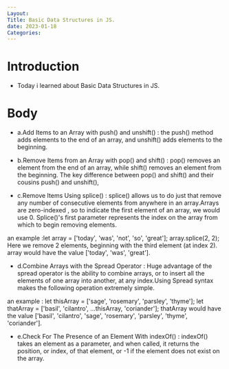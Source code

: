 ```yaml
---
Layout:
Title: Basic Data Structures in JS.
date: 2023-01-18
Categories:
---
```


# Introduction
 - Today i learned about Basic Data Structures in JS.

# Body
- a.Add Items to an Array with push() and unshift() : the push() method adds elements to the end of an array, and unshift() adds elements to the beginning.

- b.Remove Items from an Array with pop() and shift() : pop() removes an element from the end of an array, while shift() removes an element from the beginning. The key difference between pop() and shift() and their cousins push() and unshift(),

- c.Remove Items Using splice() : splice() allows us to do just that remove any number of consecutive elements from anywhere in an array.Arrays are zero-indexed , so to indicate the first element of an array, we would use 0. Splice()'s first parameter represents the index on the array from which to begin removing elements.

an example :let array = ['today', 'was', 'not', 'so', 'great']; array.splice(2, 2); Here we remove 2 elements, beginning with the third element (at index 2). array would have the value ['today', 'was', 'great'].
- d.Combine Arrays with the Spread Operator : Huge advantage of the spread operator is the ability to combine arrays, or to insert all the elements of one array into another, at any index.Using Spread syntax makes the following operation extremely simple.

an example : let thisArray = ['sage', 'rosemary', 'parsley', 'thyme'];
let thatArray = ['basil', 'cilantro', ...thisArray, 'coriander'];
thatArray would have the value ['basil', 'cilantro', 'sage', 'rosemary', 'parsley', 'thyme', 'coriander'].
- e.Check For The Presence of an Element With indexOf() : indexOf() takes an element as a parameter, and when called, it returns the position, or index, of that element, or -1 if the element does not exist on the array.